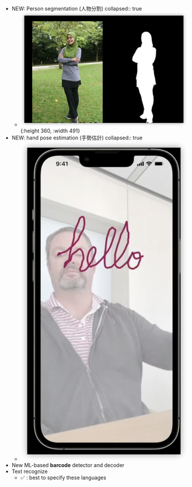 - NEW: Person segmentation (人物分割)
  collapsed:: true
	- ![image.png](../assets/image_1654999973081_0.png){:height 360, :width 491}
- NEW: hand pose estimation (手勢估計)
  collapsed:: true
	- ![image.png](../assets/image_1654999958456_0.png)
- New ML-based **barcode** detector and decoder
- Text recognize
	- ✅ :   best to specify these languages